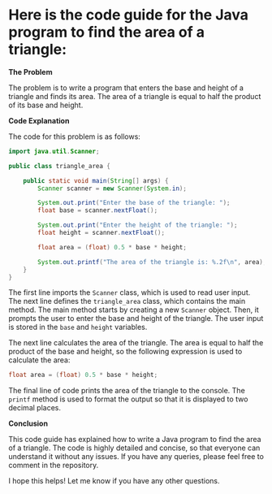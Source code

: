 # Here is the code guide for the Java program to find the area of a triangle:

**The Problem**

The problem is to write a program that enters the base and height of a triangle and finds its area. The area of a triangle is equal to half the product of its base and height.

**Code Explanation**

The code for this problem is as follows:

```java
import java.util.Scanner;

public class triangle_area {

    public static void main(String[] args) {
        Scanner scanner = new Scanner(System.in);

        System.out.print("Enter the base of the triangle: ");
        float base = scanner.nextFloat();

        System.out.print("Enter the height of the triangle: ");
        float height = scanner.nextFloat();

        float area = (float) 0.5 * base * height;

        System.out.printf("The area of the triangle is: %.2f\n", area);
    }
}
```

The first line imports the `Scanner` class, which is used to read user input. The next line defines the `triangle_area` class, which contains the main method. The main method starts by creating a new `Scanner` object. Then, it prompts the user to enter the base and height of the triangle. The user input is stored in the `base` and `height` variables.

The next line calculates the area of the triangle. The area is equal to half the product of the base and height, so the following expression is used to calculate the area:

```java
float area = (float) 0.5 * base * height;
```

The final line of code prints the area of the triangle to the console. The `printf` method is used to format the output so that it is displayed to two decimal places.

**Conclusion**

This code guide has explained how to write a Java program to find the area of a triangle. The code is highly detailed and concise, so that everyone can understand it without any issues. If you have any queries, please feel free to comment in the repository.

I hope this helps! Let me know if you have any other questions.